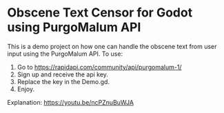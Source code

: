 # Obscene Text Censor for Godot using PurgoMalum API

This is a demo project on how one can handle the obscene text from user input using the PurgoMalum API.
To use:
1. Go to https://rapidapi.com/community/api/purgomalum-1/
2. Sign up and receive the api key.
3. Replace the key in the Demo.gd.
4. Enjoy.

Explanation: https://youtu.be/ncPZnuBuWJA

